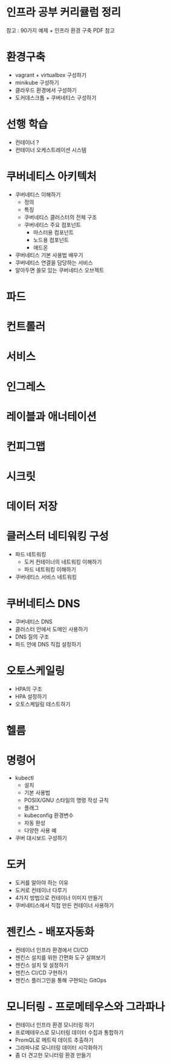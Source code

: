 # 인프라 공부 커리큘럼 정리

참고 : 90가지 예제 + 인프라 환경 구축 PDF 참고 

# 환경구축

- vagrant + virtualbox 구성하기
- minikube 구성하기
- 클라우드 환경에서 구성하기
- 도커데스크톱 + 쿠버네티스 구성하기

# 선행 학습

- 컨테이너 ?
- 컨테이너 오케스트레이션 시스템

# 쿠버네티스 아키텍처

- 쿠버네티스 이해하기
    - 정의
    - 특징
    - 쿠버네티스 클러스터의 전체 구조
    - 쿠버네티스 주요 컴포넌트
        - 마스터용 컴포넌트
        - 노드용 컴포넌트
        - 애드온
- 쿠버네티스 기본 사용법 배우기
- 쿠버네티스 연결을 담당하는 서비스
- 알아두면 쓸모 있는 쿠버네티스 오브젝트

# 파드

# 컨트롤러

# 서비스

# 인그레스

# 레이블과 애너테이션

# 컨피그맵

# 시크릿

# 데이터 저장

# 클러스터 네티워킹 구성

- 파드 네트워킹
    - 도커 컨테이너의 네트워킹 이해하기
    - 파드 네트워킹 이해하기
- 쿠버네티스 서비스 네트워킹

# 쿠버네티스 DNS

- 쿠버네티스 DNS
- 클러스터 안에서 도메인 사용하기
- DNS 질의 구조
- 파드 안에 DNS 직접 설정하기

# 오토스케일링

- HPA의 구조
- HPA 설정하기
- 오토스케일링 테스트하기

# 헬름

# 명령어

- kubectl
    - 설치
    - 기본 사용법
    - POSIX/GNU 스타일의 명령 작성 규칙
    - 플래그
    - kubeconfig 환경변수
    - 자동 완성
    - 다양한 사용 예
- 쿠버 대시보드 구성하기

# 도커

- 도커를 알아야 하는 이유
- 도커로 컨테이너 다루기
- 4가지 방법으로 컨테이너 이미지 만들기
- 쿠버네티스에서 직접 만든 컨테이너 사용하기

# 젠킨스 - 배포자동화

- 컨테이너 인프라 환경에서 CI/CD
- 젠킨스 설치를 위한 간편화 도구 살펴보기
- 젠킨스 설치 및 설정하기
- 젠킨스 CI/CD 구현하기
- 젠킨스 플러그인을 통해 구현되는 GitOps

# 모니터링 - 프로메테우스와 그라파나

- 컨테이너 인프라 환경 모니터링 하기
- 프로메테우스로 모니터링 데이터 수집과 통합하기
- PromQL로 메트릭 데이트 추출하기
- 그라파나로 모니터링 데이터 시각화하기
- 좀 더 견고한 모니터링 환경 만들기